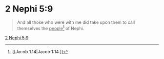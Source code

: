 # 2 Nephi 5:9

> And all those who were with me did take upon them to call themselves the <u>people</u>[^a] of Nephi.

[2 Nephi 5:9](https://www.churchofjesuschrist.org/study/scriptures/bofm/2-ne/5?lang=eng&id=p9#p9)


[^a]: [[Jacob 1.14|Jacob 1:14.]]
